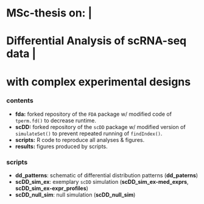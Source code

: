 # MSc-thesis on: |
# Differential Analysis of scRNA-seq data |
# with complex experimental designs

### contents

- **fda:** forked repository of the `FDA` package w/ modified code of `tperm.fd()` to decrease runtime.
- **scDD:** forked repository of the `scDD` package w/ modified version of `simulateSet()` to prevent repeated running of `findIndex()`.
- **scripts:** R code to reproduce all analyses & figures.
- **results:** figures produced by scripts.

### scripts

- **dd_patterns**: schematic of differential distribution patterns (**dd_paterns**)
- **scDD_sim_ex**: exemplary `scDD` simulation (**scDD_sim_ex-med_exprs**, **scDD_sim_ex-expr_profiles**)
- **scDD_null_sim**: null simulation (**scDD_null_sim**)

